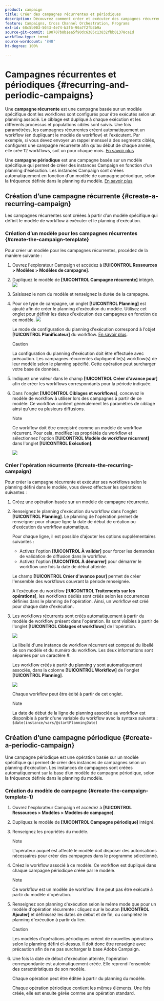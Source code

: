 ```yaml
---
product: campaign
title: Créer des campagnes récurrentes et périodiques
description: Découvrez comment créer et exécuter des campagnes récurrentes et périodiques.
feature: Campaigns, Cross Channel Orchestration, Programs
exl-id: 68c5b903-5043-4e74-b3f6-90a7f2fb3b9a
source-git-commit: 190707b8b1ea5f90dc6385c13832fbb01378ca1d
workflow-type: tm+mt
source-wordcount: '848'
ht-degree: 100%

---
```


# Campagnes récurrentes et périodiques {#recurring-and-periodic-campaigns}

Une **campagne récurrente** est une campagne basée sur un modèle spécifique dont les workflows sont configurés pour être exécutés selon un planning associé. Le ciblage est dupliqué à chaque exécution et les différents processus et populations cibles sont suivis.  Une fois paramétrées, les campagnes récurrentes créent automatiquement un workflow (en dupliquant le modèle de workflow) et l&#39;exécutent. Par exemple, si vous devez envoyer un rappel mensuel à des segments ciblés, configurez une campagne récurrente afin qu&#39;au début de chaque année, elle crée 12 workflows, soit un pour chaque mois. [En savoir plus](#create-a-recurring-campaign)

Une **campagne périodique** est une campagne basée sur un modèle spécifique qui permet de créer des instances Campaign en fonction d&#39;un planning d&#39;exécution. Les instances Campaign sont créées automatiquement en fonction d&#39;un modèle de campagne périodique, selon la fréquence définie dans le planning du modèle. [En savoir plus](#create-a-periodic-campaign)

## Création d’une campagne récurrente {#create-a-recurring-campaign}

Les campagnes récurrentes sont créées à partir d’un modèle spécifique qui définit le modèle de workflow à exécuter et le planning d’exécution.

### Création d’un modèle pour les campagnes récurrentes {#create-the-campaign-template}

Pour créer un modèle pour les campagnes récurrentes, procédez de la manière suivante :

1. Ouvrez l&#39;explorateur Campaign et accédez à **[!UICONTROL Ressources > Modèles > Modèles de campagne]**.
1. Dupliquez le modèle de **[!UICONTROL Campagne récurrente]** intégré.
   ![](assets/recurring-campaign-duplicate.png)
1. Saisissez le nom du modèle et renseignez la durée de la campagne.
1. Pour ce type de campagne, un onglet **[!UICONTROL Planning]** est ajouté afin de créer le planning d&#39;exécution du modèle. Utilisez cet onglet pour définir les dates d&#39;exécution des campagnes en fonction de ce modèle.
   ![](assets/recurring-campaign-schedule.png)

   Le mode de configuration du planning d&#39;exécution correspond à l&#39;objet **[!UICONTROL Planificateur]** du workflow. [En savoir plus](../workflow/scheduler.md).

   >[!CAUTION]
   >
   >La configuration du planning d&#39;exécution doit être effectuée avec précaution. Les campagnes récurrentes dupliquent le(s) workflow(s) de leur modèle selon le planning spécifié. Cette opération peut surcharger votre base de données.

1. Indiquez une valeur dans le champ **[!UICONTROL Créer d&#39;avance pour]** afin de créer les workflows correspondants pour la période indiquée.
1. Dans l&#39;onglet **[!UICONTROL Ciblages et workflows]**, concevez le modèle de workflow à utiliser lors des campagnes à partir de ce modèle. Ce workflow contient généralement les paramètres de ciblage ainsi qu&#39;une ou plusieurs diffusions.

   >[!NOTE]
   >
   >Ce workflow doit être enregistré comme un modèle de workflow récurrent. Pour cela, modifiez les propriétés du workflow et sélectionnez l&#39;option **[!UICONTROL Modèle de workflow récurrent]** dans l&#39;onglet **[!UICONTROL Exécution]**.

   ![](assets/recurring-campaign-wf-properties.png)

### Créer l&#39;opération récurrente {#create-the-recurring-campaign}

Pour créer la campagne récurrente et exécuter ses workflows selon le planning défini dans le modèle, vous devez effectuer les opérations suivantes :

1. Créez une opération basée sur un modèle de campagne récurrente.
1. Renseignez le planning d&#39;exécution du workflow dans l&#39;onglet **[!UICONTROL Planning]**. Le planning de l&#39;opération permet de renseigner pour chaque ligne la date de début de création ou d&#39;exécution du workflow automatique.

   Pour chaque ligne, il est possible d&#39;ajouter les options supplémentaires suivantes :

   * Activez l&#39;option **[!UICONTROL À valider]** pour forcer les demandes de validation de diffusion dans le workflow.
   * Activez l&#39;option **[!UICONTROL À démarrer]** pour démarrer le workflow une fois la date de début atteinte.

   Le champ **[!UICONTROL Créer d&#39;avance pour]** permet de créer l&#39;ensemble des workflows couvrant la période renseignée.

   A l&#39;exécution du workflow **[!UICONTROL Traitements sur les opérations]**, les workflows dédiés sont créés selon les occurrences définies dans le planning de l&#39;opération. Ainsi, un workflow est créé pour chaque date d&#39;exécution.

1. Les workflows récurrents sont créés automatiquement à partir du modèle de workflow présent dans l&#39;opération. Ils sont visibles à partir de l&#39;onglet **[!UICONTROL Ciblages et workflows]** de l&#39;opération.

   ![](assets/recurring-wf-created.png)

   Le libellé d&#39;une instance de workflow récurrent est composé du libellé de son modèle et du numéro du workflow. Les deux informations sont séparées par un caractère #.

   Les workflow créés à partir du planning y sont automatiquement associés, dans la colonne **[!UICONTROL Workflow]** de l&#39;onglet **[!UICONTROL Planning]**.

   ![](assets/recurring-wf-schedule-executed.png)

   Chaque workflow peut être édité à partir de cet onglet.

   >[!NOTE]
   >
   >La date de début de la ligne de planning associée au workflow est disponible à partir d&#39;une variable du workflow avec la syntaxe suivante :\
   >`$date(instance/vars/@startPlanningDate)`

## Création d’une campagne périodique {#create-a-periodic-campaign}

Une campagne périodique est une opération basée sur un modèle spécifique qui permet de créer des instances de campagnes selon un planning d’exécution. Les instances de campagnes sont créées automatiquement sur la base d’un modèle de campagne périodique, selon la fréquence définie dans le planning du modèle.

### Création du modèle de campagne {#create-the-campaign-template-1}

1. Ouvrez l&#39;explorateur Campaign et accédez à **[!UICONTROL Ressources > Modèles > Modèles de campagne]**.
1. Dupliquez le modèle de **[!UICONTROL Campagne périodique]** intégré.
1. Renseignez les propriétés du modèle.

   >[!NOTE]
   >
   >L&#39;opérateur auquel est affecté le modèle doit disposer des autorisations nécessaires pour créer des campagnes dans le programme sélectionné.

1. Créez le workflow associé à ce modèle. Ce workflow est dupliqué dans chaque campagne périodique créée par le modèle.

   >[!NOTE]
   >
   >Ce workflow est un modèle de workflow. Il ne peut pas être exécuté à partir du modèle d&#39;opération.

1. Renseignez son planning d&#39;exécution selon le même mode que pour un modèle d&#39;opération récurrente : cliquez sur le bouton **[!UICONTROL Ajouter]** et définissez les dates de début et de fin, ou complétez le planning d&#39;exécution à partir du lien.

   >[!CAUTION]
   >
   >Les modèles d&#39;opérations périodiques créent de nouvelles opérations selon le planning défini ci-dessus. Il doit donc être renseigné avec précaution afin de ne pas surcharger la base Adobe Campaign.

1. Une fois la date de début d&#39;exécution atteinte, l&#39;opération correspondante est automatiquement créée. Elle reprend l&#39;ensemble des caractéristiques de son modèle.

   Chaque opération peut être éditée à partir du planning du modèle.

   Chaque opération périodique contient les mêmes éléments. Une fois créée, elle est ensuite gérée comme une opération standard.

